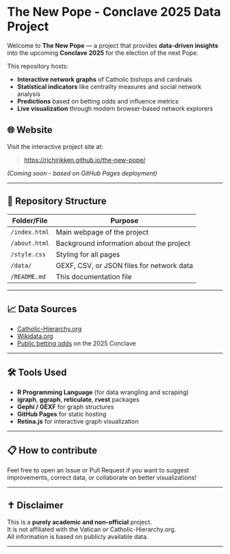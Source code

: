 # The New Pope - Conclave 2025 Data Project

Welcome to **The New Pope** — a project that provides **data-driven insights** into the upcoming **Conclave 2025** for the election of the next Pope.

This repository hosts:
- **Interactive network graphs** of Catholic bishops and cardinals
- **Statistical indicators** like centrality measures and social network analysis
- **Predictions** based on betting odds and influence metrics
- **Live visualization** through modern browser-based network explorers

## 🌐 Website

Visit the interactive project site at:

> https://richirikken.github.io/the-new-pope/

*(Coming soon - based on GitHub Pages deployment)*

---

## 📂 Repository Structure

| Folder/File           | Purpose                                         |
|------------------------|-------------------------------------------------|
| `/index.html`          | Main webpage of the project                    |
| `/about.html`          | Background information about the project       |
| `/style.css`           | Styling for all pages                          |
| `/data/`               | GEXF, CSV, or JSON files for network data      |
| `/README.md`           | This documentation file                        |

---

## 📈 Data Sources

- [Catholic-Hierarchy.org](https://www.catholic-hierarchy.org/)
- [Wikidata.org](https://www.wikidata.org/)
- [Public betting odds](https://www.oddschecker.com/) on the 2025 Conclave

---

## 🛠️ Tools Used

- **R Programming Language** (for data wrangling and scraping)
- **igraph**, **ggraph**, **reticulate**, **rvest** packages
- **Gephi / GEXF** for graph structures
- **GitHub Pages** for static hosting
- **Retina.js** for interactive graph visualization

---

## 📋 How to contribute

Feel free to open an Issue or Pull Request if you want to suggest improvements, correct data, or collaborate on better visualizations!

---

## ✝️ Disclaimer

This is a **purely academic and non-official** project.  
It is not affiliated with the Vatican or Catholic-Hierarchy.org.  
All information is based on publicly available data.

---
